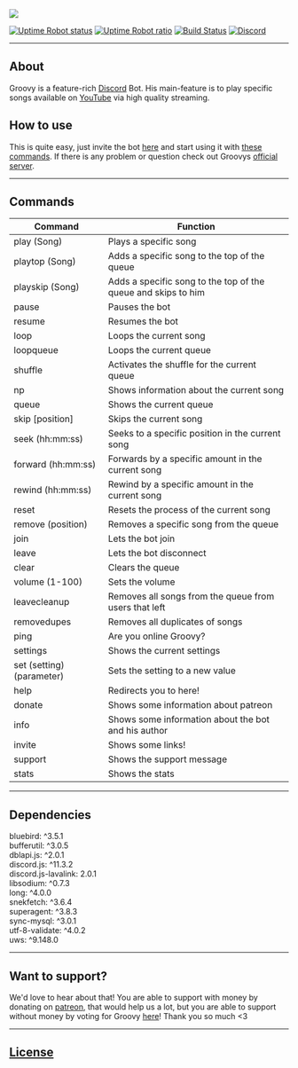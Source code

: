 <img src="https://groovybot.xyz/images/githubbg.png" href="https://groovybot.xyz/" />

[![Uptime Robot status](https://img.shields.io/uptimerobot/status/m780420889-1994e45ecaac05d5792e25b5.svg?longCache=true&style=flat-square)](https://stats.uptimerobot.com/WQmEMS4YY)
[![Uptime Robot ratio](https://img.shields.io/uptimerobot/ratio/m780420889-1994e45ecaac05d5792e25b5.svg?longCache=true&style=flat-square)](https://stats.uptimerobot.com/WQmEMS4YY)
[![Build Status](https://david-dm.org/rxsto/Groovy.svg?longCache=true&style=flat-square)](https://david-dm.org/rxsto/Groovy)
[![Discord](https://discordapp.com/api/guilds/403882830225997825/widget.png)](https://discord.gg/5s5TsW2)

---

## About

Groovy is a feature-rich [Discord](https://discordapp.com) Bot. His main-feature is to play specific songs available on [YouTube](https://youtube.com) via high quality streaming.

## How to use

This is quite easy, just invite the bot [here](https://groovybot.xyz/invite/) and start using it with [these commands](https://groovybot.xyz/commands/).
If there is any problem or question check out Groovys [official server](https://groovybot.xyz/support/).

---

## Commands

<table>
    <thead>
    <tr>
    <th>Command</th>
    <th>Function</th>
    </tr>
    </thead>
    <tbody>
    <tr>
    <td>play (Song)</td>
    <td>Plays a specific song</td>
    </tr>
    <tr>
    <td>playtop (Song)</td>
    <td>Adds a specific song to the top of the queue</td>
    </tr>
    <tr>
    <td>playskip (Song)</td>
    <td>Adds a specific song to the top of the queue and skips to him</td>
    </tr>
    <tr>
    <td>pause</td>
    <td>Pauses the bot</td>
    </tr>
    <tr>
    <td>resume</td>
    <td>Resumes the bot</td>
    </tr>
    <tr>
    <td>loop</td>
    <td>Loops the current song</td>
    </tr>
    <tr>
    <td>loopqueue</td>
    <td>Loops the current queue</td>
    </tr>
    <tr>
    <td>shuffle</td>
    <td>Activates the shuffle for the current queue</td>
    </tr>
    <tr>
    <td>np</td>
    <td>Shows information about the current song</td>
    </tr>
    <tr>
    <td>queue</td>
    <td>Shows the current queue</td>
    </tr>
    <tr>
    <td>skip [position]</td>
    <td>Skips the current song</td>
    </tr>
    <tr>
    <td>seek (hh:mm:ss)</td>
    <td>Seeks to a specific position in the current song</td>
    </tr>
    <tr>
    <td>forward (hh:mm:ss)</td>
    <td>Forwards by a specific amount in the current song</td>
    </tr>
    <tr>
    <td>rewind (hh:mm:ss)</td>
    <td>Rewind by a specific amount in the current song</td>
    </tr>
    <tr>
    <td>reset</td>
    <td>Resets the process of the current song</td>
    </tr>
    <tr>
    <td>remove (position)</td>
    <td>Removes a specific song from the queue</td>
    </tr>
    <tr>
    <td>join</td>
    <td>Lets the bot join</td>
    </tr>
    <tr>
    <td>leave</td>
    <td>Lets the bot disconnect</td>
    </tr>
    <tr>
    <td>clear</td>
    <td>Clears the queue</td>
    </tr>
    <tr>
    <td>volume (1-100)</td>
    <td>Sets the volume</td>
    </tr>
    <tr>
    <td>leavecleanup</td>
    <td>Removes all songs from the queue from users that left</td>
    </tr>
    <tr>
    <td>removedupes</td>
    <td>Removes all duplicates of songs</td>
    </tr>
    <tr>
    <td>ping</td>
    <td>Are you online Groovy?</td>
    </tr>
    <tr>
    <td>settings</td>
    <td>Shows the current settings</td>
    </tr>
    <tr>
    <td>set (setting) (parameter)</td>
    <td>Sets the setting to a new value</td>
    </tr>
    <tr>
    <td>help</td>
    <td>Redirects you to here!</td>
    </tr>
    <tr>
    <td>donate</td>
    <td>Shows some information about patreon</td>
    </tr>
    <tr>
    <td>info</td>
    <td>Shows some information about the bot and his author</td>
    </tr>
    <tr>
    <td>invite</td>
    <td>Shows some links!</td>
    </tr>
    <tr>
    <td>support</td>
    <td>Shows the support message</td>
    </tr>
    <tr>
    <td>stats</td>
    <td>Shows the stats</td>
    </tr>
    </tbody>
</table>

---

## Dependencies

bluebird: ^3.5.1<br />
bufferutil: ^3.0.5<br />
dblapi.js: ^2.0.1<br />
discord.js: ^11.3.2<br />
discord.js-lavalink: 2.0.1<br />
libsodium: ^0.7.3<br />
long: ^4.0.0<br />
snekfetch: ^3.6.4<br />
superagent: ^3.8.3<br />
sync-mysql: ^3.0.1<br />
utf-8-validate: ^4.0.2<br />
uws: ^9.148.0

---

## Want to support?

We'd love to hear about that! You are able to support with money by donating on [patreon](https://patreon.com/rxsto), that would help us a lot, but you are able to support without money by voting for Groovy [here](https://groovybot.xyz/vote)! Thank you so much <3

---

## [License](LICENSE)
